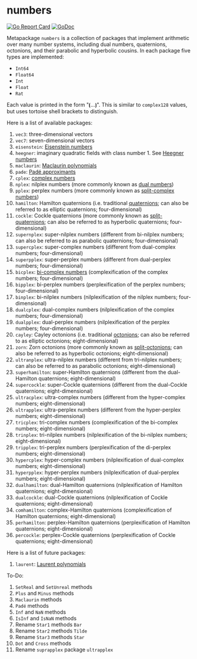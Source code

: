 # numbers

[![Go Report Card](https://goreportcard.com/badge/gojp/goreportcard)](https://goreportcard.com/report/github.com/meirizarrygelpi/numbers) [![GoDoc](https://godoc.org/github.com/meirizarrygelpi/numbers?status.svg)](https://godoc.org/github.com/meirizarrygelpi/numbers)

Metapackage `numbers` is a collection of packages that implement arithmetic over many number systems, including dual numbers, quaternions, octonions, and their parabolic and hyperbolic cousins. In each package five types are implemented:

* `Int64`
* `Float64`
* `Int`
* `Float`
* `Rat`

Each value is printed in the form "⦗...⦘". This is similar to `complex128` values, but uses tortoise shell brackets to distinguish.

Here is a list of available packages:

1. `vec3`: three-dimensional vectors
1. `vec7`: seven-dimensional vectors
1. `eisenstein`: [Eisenstein numbers](https://en.wikipedia.org/wiki/Eisenstein_integer)
1. `heegner`: imaginary quadratic fields with class number 1. See [Heegner numbers](https://en.wikipedia.org/wiki/Heegner_number)
1. `maclaurin`: [Maclaurin polynomials](https://en.wikipedia.org/wiki/Polynomial)
1. `pade`: [Padé approximants](https://en.wikipedia.org/wiki/Pad%C3%A9_approximant)
1. `cplex`: [complex numbers](https://en.wikipedia.org/wiki/Complex_number)
1. `nplex`: nilplex numbers (more commonly known as [dual numbers](https://en.wikipedia.org/wiki/Dual_number))
1. `pplex`: perplex numbers (more commonly known as [split-complex numbers](https://en.wikipedia.org/wiki/Split-complex_number))
1. `hamilton`: Hamilton quaternions (i.e. traditional [quaternions](https://en.wikipedia.org/wiki/Quaternion); can also be referred to as elliptic quaternions; four-dimensional)
1. `cockle`: Cockle quaternions (more commonly known as [split-quaternions](https://en.wikipedia.org/wiki/Split-quaternion); can also be referred to as hyperbolic quaternions; four-dimensional)
1. `supernplex`: super-nilplex numbers (different from bi-nilplex numbers; can also be referred to as parabolic quaternions; four-dimensional)
1. `supercplex`: super-complex numbers (different from dual-complex numbers; four-dimensional)
1. `superpplex`: super-perplex numbers (different from dual-perplex numbers; four-dimensional)
1. `bicplex`: [bi-complex numbers](https://en.wikipedia.org/wiki/Bicomplex_number) (complexification of the complex numbers; four-dimensional)
1. `bipplex`: bi-perplex numbers (perplexification of the perplex numbers; four-dimensional)
1. `binplex`: bi-nilplex numbers (nilplexification of the nilplex numbers; four-dimensional)
1. `dualcplex`: dual-complex numbers (nilplexification of the complex numbers; four-dimensional)
1. `dualpplex`: dual-perplex numbers (nilplexification of the perplex numbers; four-dimensional)
1. `cayley`: Cayley octonions (i.e. traditional [octonions](https://en.wikipedia.org/wiki/Octonion); can also be referred to as elliptic octonions; eight-dimensional)
1. `zorn`: Zorn octonions (more commonly known as [split-octonions](https://en.wikipedia.org/wiki/Split-octonion); can also be referred to as hyperbolic octonions; eight-dimensional)
1. `ultranplex`: ultra-nilplex numbers (different from tri-nilplex numbers; can also be referred to as parabolic octonions; eight-dimensional)
1. `superhamilton`: super-Hamilton quaternions (different from the dual-Hamilton quaternions; eight-dimensional)
1. `supercockle`: super-Cockle quaternions (different from the dual-Cockle quaternions; eight-dimensional)
1. `ultracplex`: ultra-complex numbers (different from the hyper-complex numbers; eight-dimensional)
1. `ultrapplex`: ultra-perplex numbers (different from the hyper-perplex numbers; eight-dimensional)
1. `tricplex`: tri-complex numbers (complexification of the bi-complex numbers; eight-dimensional)
1. `trinplex`: tri-nilplex numbers (nilplexification of the bi-nilplex numbers; eight-dimensional)
1. `tripplex`: tri-perplex numbers (perplexification of the di-perplex numbers; eight-dimensional)
1. `hypercplex`: hyper-complex numbers (nilplexification of dual-complex numbers; eight-dimensional)
1. `hyperpplex`: hyper-perplex numbers (nilplexification of dual-perplex numbers; eight-dimensional)
1. `dualhamilton`: dual-Hamilton quaternions (nilplexification of Hamilton quaternions; eight-dimensional)
1. `dualcockle`: dual-Cockle quaternions (nilplexification of Cockle quaternions; eight-dimensional)
1. `comhamilton`: complex-Hamilton quaternions (complexification of Hamilton quaternions; eight-dimensional)
1. `perhamilton`: perplex-Hamilton quaternions (perplexification of Hamilton quaternions; eight-dimensional)
1. `percockle`: perplex-Cockle quaternions (perplexification of Cockle quaternions; eight-dimensional)

Here is a list of future packages:

1. `laurent`: [Laurent polynomials](https://en.wikipedia.org/wiki/Laurent_polynomial)

To-Do:

1. `SetReal` and `SetUnreal` methods
1. `Plus` and `Minus` methods
1. `Maclaurin` methods
1. `Padé` methods
1. `Inf` and `NaN` methods
1. `IsInf` and `IsNaN` methods
1. Rename `Star1` methods `Bar`
1. Rename `Star2` methods `Tilde`
1. Rename `Star3` methods `Star`
1. `Dot` and `Cross` methods
1. Rename `suprapplex` package `ultrapplex`